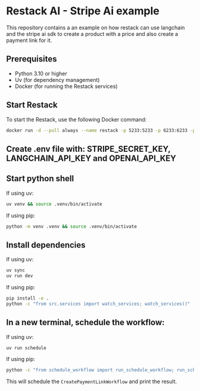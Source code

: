 # Restack AI - Stripe Ai example

This repository contains a an example on how restack can use langchain and the stripe ai sdk to create a product with a price and also create a payment link for it.

## Prerequisites

- Python 3.10 or higher
- Uv (for dependency management)
- Docker (for running the Restack services)

## Start Restack

To start the Restack, use the following Docker command:

```bash
docker run -d --pull always --name restack -p 5233:5233 -p 6233:6233 -p 7233:7233 -p 9233:9233 ghcr.io/restackio/restack:main
```

## Create .env file with: STRIPE_SECRET_KEY, LANGCHAIN_API_KEY and OPENAI_API_KEY

## Start python shell

If using uv:

```bash
uv venv && source .venv/bin/activate
```

If using pip:

```bash
python -m venv .venv && source .venv/bin/activate
```

## Install dependencies

If using uv:

```bash
uv sync
uv run dev
```

If using pip:

```bash
pip install -e .
python -c "from src.services import watch_services; watch_services()"
```

## In a new terminal, schedule the workflow:

If using uv:

```bash
uv run schedule
```

If using pip:

```bash
python -c "from schedule_workflow import run_schedule_workflow; run_schedule_workflow()"
```

This will schedule the `CreatePaymentLinkWorkflow` and print the result.
